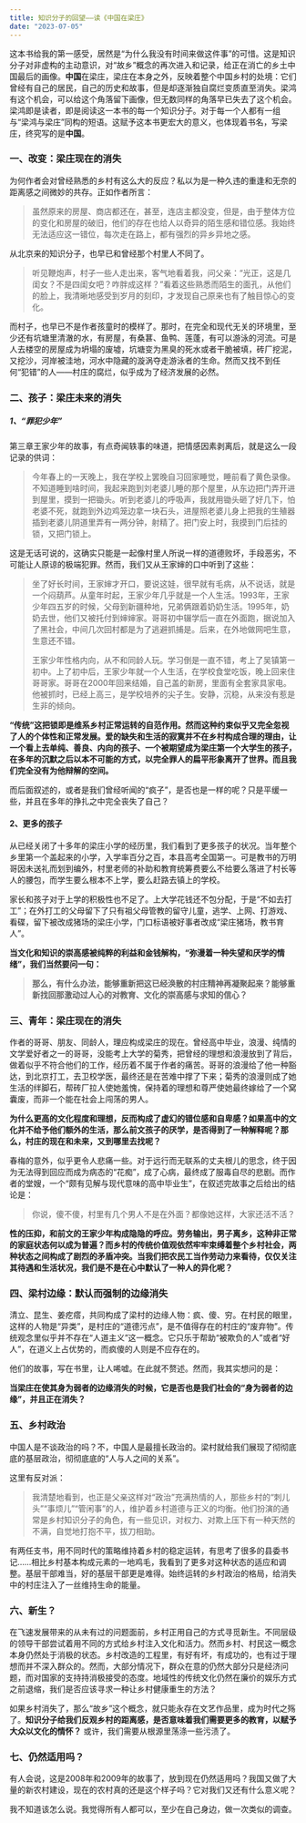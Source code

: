 ```yaml
---
title: 知识分子的回望——读《中国在梁庄》
date: "2023-07-05"
---
```


<!-- Google tag (gtag.js) -->
<script async src="https://www.googletagmanager.com/gtag/js?id=G-P8BK01ELC3"></script>
<script>
  window.dataLayer = window.dataLayer || [];
  function gtag(){dataLayer.push(arguments);}
  gtag('js', new Date());

  gtag('config', 'G-P8BK01ELC3');
</script>

这本书给我的第一感受，居然是“为什么我没有时间来做这件事”的可惜。这是知识分子对非虚构的主动意识，对“故乡”概念的再次进入和记录，给正在消亡的乡土中国最后的画像。**中国**在梁庄，梁庄在本身之外，反映着整个中国乡村的处境：它们曾经有自己的居民，自己的历史和故事，但是却逐渐独自腐烂变质直至消失。梁鸿有这个机会，可以给这个角落留下画像，但无数同样的角落早已失去了这个机会。梁鸿即是读者，即是阅读这一本书的每一个知识分子。对于每一个人都有一组与“梁鸿与梁庄”同构的短语。这赋予这本书更宏大的意义，也体现着书名，写梁庄，终究写的是**中国**。

### 一、改变：梁庄现在的消失

为何作者会对曾经熟悉的乡村有这么大的反应？私以为是一种久违的重逢和无奈的距离感之间微妙的共存。正如作者所言：

>虽然原来的房屋、商店都还在，甚至，连店主都没变，但是，由于整体方位的变化和房屋的破旧，他们的存在也给人以奇异的陌生感和错位感。我始终无法适应这一错位，每次走在路上，都有强烈的异乡异地之感。

从北京来的知识分子，也早已和曾经那个村里人不同了。

>听见鞭炮声，村子一些人走出来，客气地看着我，问父亲：“光正，这是几闺女？不是四闺女吧？咋胖成这样？”看着这些熟悉而陌生的面孔，从他们的脸上，我清晰地感受到岁月的刻印，才发现自己原来也有了触目惊心的变化。

而村子，也早已不是作者孩童时的模样了。那时，在完全和现代无关的环境里，至少还有坑塘里清澈的水，有房屋，有桑葚、鱼鸭、莲蓬，有可以游泳的河流。可是人去楼空的房屋成为坍塌的废墟，坑塘变为黑臭的死水或者干脆被填，砖厂挖泥，又挖沙，河岸被洼地，河水中隐藏的漩涡夺走游泳者的生命。然而又找不到任何“犯错”的人——村庄的腐烂，似乎成为了经济发展的必然。

### 二、孩子：梁庄未来的消失

##### 1、“罪犯少年”

第三章王家少年的故事，有点奇闻轶事的味道，把情感因素剥离后，就是这么一段记录的供词：

>今年春上的一天晚上，我在学校上罢晚自习回家睡觉，睡前看了黄色录像。不知道睡到啥时间，我起来跑到刘老婆儿睡的那个屋里，从东边把门弄开进到屋里，摸到一把锄头。听到老婆儿的呼吸声，我就用锄头砸了好几下，怕老婆不死，就跑到外边鸡笼边拿一块石头，进屋照老婆儿身上把我的生殖器插到老婆儿阴道里弄有一两分钟，射精了。把门安上时，我摸到门后挂的锁，又把门锁上。

这是无话可说的，这确实只能是一起像村里人所说一样的道德败坏，手段恶劣，不可能让人原谅的极端犯罪。然而，我们又从王家婶的口中听到了这些：

>坐了好长时间，王家婶才开口，要说这娃，很早就有毛病，从不说话，就是一个闷葫芦。从童年时起，王家少年几乎就是一个人生活。1993年，王家少年四五岁的时候，父母到新疆种地，兄弟俩跟着奶奶生活。1995年，奶奶去世，他们又被托付到婶婶家。哥哥初中辍学后一直在外面跑，据说加入了黑社会，中间几次回村都是为了逃避抓捕是。后来，在外地做网吧生意，生意还不错。
>
>王家少年性格内向，从不和同龄人玩。学习倒是一直不错，考上了吴镇第一初中。上了初中后，王家少年就一个人生活，在学校食堂吃饭，晚上回来住哥哥家。哥哥在2000年回来结婚，自己盖的新房，里面有全套家具家电。他被抓时，已经上高三，是学校培养的尖子生。安静，沉稳，从来没有惹是生非的倾向。

**“传统”这把锁即是维系乡村正常运转的自范作用。然而这种约束似乎又完全忽视了人的个体性和正常发展。爱的缺失和生活的寂寞并不在乡村构成合理的理由，让一个看上去单纯、善良、内向的孩子、一个被期望成为梁庄第一个大学生的孩子，在多年的沉默之后以本不可能的方式，以完全罪人的扁平形象离开了世界。而且我们完全没有为他辩解的空间。**

而后面叙述的，或者是我们曾经听闻的“疯子”，是否也是一样的呢？只是平缓一些，并且在多年的挣扎之中完全丧失了自己？

#### 2、更多的孩子

从已经关闭了十多年的梁庄小学的经历里，我们看到了更多孩子的状况。当年整个乡里第一个盖起来的小学，入学率百分之百，本县高考全国第一。可是教书的万明哥因未送礼而划到编外，村里老师的补助和教育统筹费要么不给要么落进了村长等人的腰包，而学生要么根本不上学，要么赶路去镇上的学校。

家长和孩子对于上学的积极性也不足了。上大学花钱还不包分配，于是“不如去打工”；在外打工的父母留下了只有祖父母管教的留守儿童，逃学、上网、打游戏、看碟，留下被改成猪场的梁庄小学，门口标语被好事者改成“梁庄猪场，教书育人”。

**当文化和知识的崇高感被纯粹的利益和金钱解构，“弥漫着一种失望和厌学的情绪”，我们当然要问一句：**

>**那么，有什么办法，能够重新把这已经涣散的村庄精神再凝聚起来？能够重新找回那激动过人心的对教育、文化的崇高感与求知的信心？**

### 三、青年：梁庄现在的消失

作者的哥哥、朋友、同龄人，理应构成梁庄的现在。曾经高中毕业，浪漫、纯情的文学爱好者之一的哥哥，没能考上大学的菊秀，把曾经的理想和浪漫放到了背后，做着似乎不符合他们的工作，经历着不属于作者的痛苦。哥哥的浪漫给了他一种豁达，到北京打工，去卫校学医，最终还是在苦难中撑了下来；菊秀的浪漫则成了她生活的绊脚石，帮砖厂拉人使她羞愧，保持着的理想和尊严使她最终嫁给了一个窝囊废，而非一个能在社会上闯荡的男人。

**为什么更高的文化程度和理想，反而构成了虚幻的错位感和自卑感？如果高中的文化并不给予他们额外的生活，那么前文孩子的厌学，是否得到了一种解释呢？那么，村庄的现在和未来，又到哪里去找呢？**

春梅的意外，似乎更令人悲痛一些。对于远行而无联系的丈夫根儿的思念，终于因为无法得到回应而成为病态的“花痴”，成了心病，最终成了服毒自尽的悲剧。而作者的堂嫂，一个“颇有见解与现代意味的高中毕业生”，在叙述完故事之后给出的结论是：

>你说，傻不傻，村里有几个男人不是在外面？都像她这样，大家还活不活？

**性的压抑，和前文的王家少年构成隐隐的呼应。劳务输出，男子离乡，这种非正常的家庭状态何以成为普遍？而乡村的传统价值观依然牢牢束缚着整个乡村社会，两种状态之间构成了剧烈的矛盾冲突。当我们把农民工当作劳动力来看待，仅仅关注其待遇和生活状况，我们是不是在心中默认了一种人的异化呢？**

### 四、梁村边缘：默认而强制的边缘消失

清立、昆生、姜疙瘩，共同构成了梁村的边缘人物：疯、傻、穷。在村民的眼里，这样的人物是“异类”，是村庄的“道德污点”，是不值得存在的村庄的“废弃物”。传统观念里似乎并不存在“人道主义”这一概念。它只乐于帮助“被欺负的人”或者“好人”，在道义上占优势的，而疯傻的人则是不应存在的。

他们的故事，写在书里，让人唏嘘。在此就不赘述。然而，我其实想问的是：

**当梁庄在使其身为弱者的边缘消失的时候，它是否也是我们社会的“身为弱者的边缘”，并且正在消失？**

### 五、乡村政治

中国人是不谈政治的吗？不，中国人是最擅长政治的。梁村就给我们展现了彻彻底底的基层政治，彻彻底底的“人与人之间的关系”。

这里有反对派：

>我清楚地看到，也正是父亲这样对“政治”充满热情的人，那些乡村的“刺儿头”“事烦儿”“管闲事”的人，维护着乡村道德与正义的均衡。他们扮演的通常是乡村知识分子的角色，有一些见识，对权力、对欺上压下有一种天然的不满，自觉地打抱不平，拔刀相助。

有两任支书，用不同时代的策略维持着乡村的稳定运转，有思考了很多的县委书记……相比乡村基本构成元素的一地鸡毛，我看到了更多对这种状态的适应和调整。基层干部难当，好的基层干部更是难得。始终运转的乡村政治的格局，给消失中的村庄注入了一丝维持生命的能量。

### 六、新生？

在飞速发展带来的从未有过的问题面前，乡村正用自己的方式寻觅新生。不同层级的领导干部尝试着用不同的方式给乡村注入文化和活力。然而乡村、村民这一概念本身仍然处于消极的状态。乡村改造的工程里，有好有坏，有成功的，也有过于理想而并不深入群众的。然而，大部分情况下，群众在意的仍然大部分只是经济问题，而对国家的支持持消极接受的态度。地域性的传统文化仍然在廉价的娱乐方式之前退缩，我们是否应该寻求一种让乡村健康重生的方法？

如果乡村消失了，那么“故乡”这个概念，就只能永存在文艺作品里，成为时代之殇了。**知识分子给我们反观乡村的距离感，是否意味着我们需要更多的教育，以赋予大众以文化的情怀？** 或许，我们需要从根源里荡涤一些污渍了。

### 七、仍然适用吗？

有人会说，这是2008年和2009年的故事了，放到现在仍然适用吗？我国又做了大量的新农村建设，现在的农村真的还是这个样子吗？它对我们又还有什么意义呢？

我不知道该怎么说。我觉得所有人都可以，至少在自己身边，做一次类似的调查。